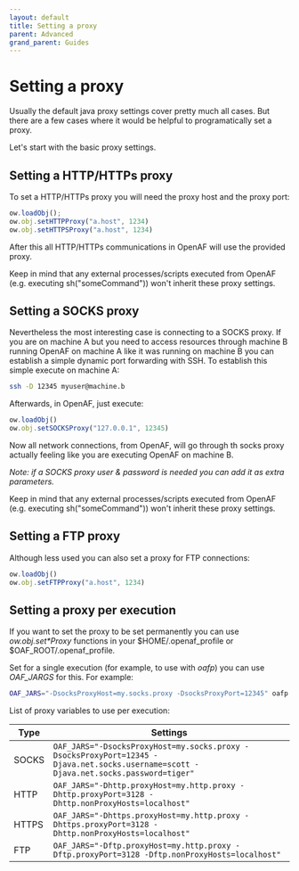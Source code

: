 ```yaml
---
layout: default
title: Setting a proxy
parent: Advanced
grand_parent: Guides
---
```


# Setting a proxy

Usually the default java proxy settings cover pretty much all cases. But there are a few cases where it would be helpful to programatically set a proxy.

Let's start with the basic proxy settings.

## Setting a HTTP/HTTPs proxy

To set a HTTP/HTTPs proxy you will need the proxy host and the proxy port:

````javascript
ow.loadObj();
ow.obj.setHTTPProxy("a.host", 1234)
ow.obj.setHTTPSProxy("a.host", 1234)
````

After this all HTTP/HTTPs communications in OpenAF will use the provided proxy.

Keep in mind that any external processes/scripts executed from OpenAF (e.g. executing sh("someCommand")) won't inherit these proxy settings.

## Setting a SOCKS proxy

Nevertheless the most interesting case is connecting to a SOCKS proxy. If you are on machine A but you need to access resources through machine B running OpenAF on machine A like it was running on machine B you can establish a simple dynamic port forwarding with SSH. To establish this simple execute on machine A:

````sh
ssh -D 12345 myuser@machine.b
````

Afterwards, in OpenAF, just execute:

````javascript
ow.loadObj()
ow.obj.setSOCKSProxy("127.0.0.1", 12345)
````

Now all network connections, from OpenAF, will go through th socks proxy actually feeling like you are executing OpenAF on machine B.

_Note: if a SOCKS proxy user & password is needed you can add it as extra parameters._

Keep in mind that any external processes/scripts executed from OpenAF (e.g. executing sh("someCommand")) won't inherit these proxy settings.

## Setting a FTP proxy

Although less used you can also set a proxy for FTP connections:

````javascript
ow.loadObj()
ow.obj.setFTPProxy("a.host", 1234)
````

## Setting a proxy per execution

If you want to set the proxy to be set permanently you can use _ow.obj.set*Proxy_ functions in your $HOME/.openaf_profile or $OAF_ROOT/.openaf_profile.

Set for a single execution (for example, to use with _oafp_) you can use _OAF\_JARGS_ for this. For example:

```bash
OAF_JARS="-DsocksProxyHost=my.socks.proxy -DsocksProxyPort=12345" oafp url="https://ifconfig.co/json"
```

List of proxy variables to use per execution:

| Type | Settings |
|------|----------|
| SOCKS | ```OAF_JARS="-DsocksProxyHost=my.socks.proxy -DsocksProxyPort=12345 -Djava.net.socks.username=scott -Djava.net.socks.password=tiger"``` |
| HTTP | ```OAF_JARS="-Dhttp.proxyHost=my.http.proxy -Dhttp.proxyPort=3128 -Dhttp.nonProxyHosts=localhost"``` |
| HTTPS | ```OAF_JARS="-Dhttps.proxyHost=my.http.proxy -Dhttps.proxyPort=3128 -Dhttp.nonProxyHosts=localhost"``` |
| FTP | ```OAF_JARS="-Dftp.proxyHost=my.http.proxy -Dftp.proxyPort=3128 -Dftp.nonProxyHosts=localhost"``` |